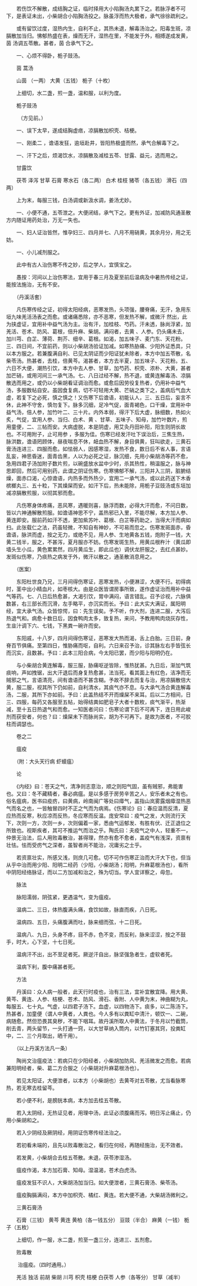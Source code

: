 <!-- { "loadSidebar": true } -->
　　若伤饮不解散，成结胸之证，临时择用大小陷胸汤丸累下之。若脉浮者不可下，是表证未出，小柴胡合小陷胸汤投之。脉虽浮而热大极者，承气徐徐疏利之。

　　或有留饮过度，湿热内生，自利不止，其热未退，解毒汤治之。阳毒生斑，凉膈散加当归。怫郁热盛在表，燥而无汗，湿热在里，不能发于外，相搏遂成发黄，茵 汤调五苓散。甚者，茵 合承气下之。

　　一、心烦不得卧，栀子豉汤。

　　茵 蒿汤

　　山茵 （一两） 大黄（五钱） 栀子（十枚）

　　上细切，水二盏，煎一盏，温和服，以利为度。

　　栀子豉汤

　　 （方见前。）

　　一、误下太早，遂成结胸虚痞，凉膈散加枳壳、桔梗。

　　一、刚柔二 ，谵语发狂，逾垣赴井，皆阳热极盛而然，承气合解毒下之。

　　一、汗下之后，烦渴饮水，凉膈散及减桂五苓、甘露、益元，选而用之。

　　甘露饮

　　茯苓 泽泻 甘草 石膏 寒水石（各二两） 白术 桂枝 猪苓（各五钱） 滑石（四两）

　　上为末，每服三钱，白汤调或新汲水调，姜汤尤妙。

　　一、小便不通，五苓泄之。大便闭结，承气下之。更有外证，加减防风通圣散方内随证用药处治，万无一失也。

　　一、妇人证治皆然，惟孕妇三、四月并七、八月不用硝黄，其余月分，用之无妨。

　　一、小儿减剂服之。

　　此中有古人治伤寒不传之妙，后之学人，宜慎宝之。

　　愚按：河间以上治伤寒法，宜用于春三月及夏至前后温病及中暑热传经之证，能按法施治，无有不安。

　　（丹溪活套）

　　凡伤寒传经之证，初得太阳经病，恶寒发热，头项强，腰脊痛，无汗，急用东垣九味羌活汤表之而愈。或诸痛悉除，亦不恶寒，但发热不解，或微汗 然出，此为挟虚证，宜用补中益气汤为主。治有汗，加桂枝、芍药。汗未透，脉尚浮紧，加羌活、苍术、防风、葛根，倍升麻、柴胡。满闷者，去黄 、人参。仍头痛未去，加川芎、白芷、薄荷、荆芥、细辛、葛根。如渴，加五味子、麦门东、天花粉。三、四日间，不宜前药，则以小柴胡汤验证加减。如寒热胁痛、少阳外证悉具，只以本方服之。若兼腹满自利、已见太阴证而少阳证犹未除者，本方中加五苓散，名柴苓汤。热甚者，去桂，倍黄芩。渴甚者，本方去半夏，加五味子、天花粉。五、六日不大便，潮热引饮，本方中去人参、甘草，加芍药、枳壳、浓朴、大黄，甚者加芒硝，或用河间三一承气汤。七、八日过经不解，热不退，或黄连解毒汤、凉膈散选而用之，或仍以小柴胡看证调治而愈。或愈后因劳役复热者，仍用补中益气汤，多服数帖自安。虽因食复病，切不可轻用大黄、芒硝之类下之，盖病后气血大虚，若复下之必死，慎之慎之！又伤寒下后谵语，初能认人，三、五日后，妄言不休，此神不守舍，慎勿复下。脉多沉细，足冷气促，面青褐色，口干燥，宜用补中益气汤，倍人参，加竹叶二、三十片。内外本弱，得汗下后大虚，脉细数，热如火炙，气促，宜用人参、当归、白术、黄 、甘草、五味子、知母，加竹叶数片，煎用童便，二、三帖而安。大病虚脱，本是阴虚，用艾灸丹田补阳，阳生则阴长故也。不可用附子，止可用参 ，多服为佳。伤寒已经发汗吐下误治后，三焦生热，脉洪数，谵语罔顾体，昼夜喘息不休，衄血热不解，身目俱黄，狂叫欲走，三黄石膏汤连进三、四服而愈。如怯弱人，因感寒湿，发热不食，数日后不省人事，言语乱妄，神思昏迷，面青齿黑，人以为必死之证，脉沉细，先用小柴胡汤等药不愈，急用四君子汤加附子数片煎，以碗盛放水盆中少时，杀其热性，稍温服之，脉与神思即回，然后可用别药，此谓之阴证伤寒。伤寒怫郁不解，三阳并入三阴，脏腑结燥，面赤口渴，心惊谵语，内热多而外热少，宜用二一承气汤，或以此药送下木香槟榔丸三、五十粒，下其燥屎而安。如汗下后，热未能除，用栀子豆豉汤或东垣加减凉膈散煎服，以彻其邪而愈。

　　凡伤寒身体疼痛，恶风寒，遇暖则喜，脉浮而数，必得大汗而愈，不问日数，皆以六神通解散煎服。如谵语神思不宁，盖热邪已入里，不能尽解，本方加人参、黄连即安。服前药如汗不透，更加紫苏叶、葛根、白芷等药助之，当得大汗而病如扫。此张载仁之法，药虽轻微，不知自有神妙，不可易而忽之。伤寒发斑面赤，昏 谵语，脉洪而虚，按之无力，或绝不见，用人参、生地黄各五钱，炮附子一钱，大黄二钱半，服之，不甚泻，夏月服亦不妨。伤寒发斑生热，用黄瓜根杵汁（黄瓜即墙头生小瓜，黄色累累然，四月黄瓜生，即此瓜也）调伏龙肝服之，去红点甚妙。发斑似伤寒，乃痰热之病发于外，微汗以散之，通圣散消息用之。

　　（医案）

　　东阳杜世良乃兄，三月间得伤寒证，恶寒发热，小便淋涩，大便不行。初得病时，茎中出小精血片，如枣核大。由是众医皆谓房事所致，遂作虚证治而用补中益气等药。七、八日后热愈甚，大渴引饮，胃中满闷，语言错乱。召予诊视，六脉俱数甚，右三部长而沉滑，左手略平，亦沉实而长。予曰：此大实大满证，属阳明经，宜大承气汤。众皆惊愕，曰：先生误矣。予不听，作大剂，连进二服，大泻后热退气和。病愈十数日后，因食鸭肉太多，致复热，来问，予教用鸭肉烧灰存性，生韭汁调下六、七钱，下黑粪一碗许而安。

　　东阳戚，十八岁，四月间得伤寒证，恶寒发大热而渴，舌上白胎。三日前，身脊百节俱痛。至第四日，惟胁痛而呕，自利。六日来召予治，诊其脉左右手皆弦长而沉实，且数甚。予曰：此本三阳合病，今太阳已罢，而少阳与阳明仍在。

　　与小柴胡合黄连解毒，服三服，胁痛呕逆皆除，惟热犹甚。九日后，渐加气筑痰响，声如拽锯，出大汗退后而身复热愈甚，法当死。看其面上有红色，洁净而无贼邪之气，言语清亮，间有谵语而不甚含糊。予故不辞去而复与治，用凉膈散倍大黄，服二服，视其所下仍如前，自利清水，其痰气亦不息。与大承气汤合黄连解毒汤，二服，其所下亦如前。予曰：此盖热结不开而燥屎不来耳。后以二方相间，日三、四服，每药又各服至五帖，始得结粪如肥皂子大者十数枚，痰气渐平，热渐减，至十五日热退气和而愈。一知医者问曰：伤寒论谓下后不可再下，连日用此峻剂而获安者，何也？曰：燥屎未下而脉尚实，胡为不可再下。是故为医者，不可胶柱而调瑟也。

　　卷之二

　　瘟疫

　　（附：大头天行病 虾蟆瘟）

　　论

　　《内经》曰：苍天之气，清净则志意治，顺之则阳气固，虽有贼邪，弗能害也。又曰：冬不藏精者，春必病瘟。是以多感于房劳辛苦之人，安乐者未之有也。俗名瘟病，医书曰疫疠，曰黄病，岭南闽广等处曰瘴气，盖指山岚雾露烟瘴湿热恶气而名之也，一皆触冒四时不正之气而为病焉。《伤寒论》曰：春应温而反清，夏应热而反寒，秋应凉而反热，冬应寒而反温。庞安常曰：疫气之发，大则流行天下，次则一方，次则一乡，次则偏着一家，悉由气运郁发、有胜有伏、迁正退位之所致也。视斯疾者，其可不推运气而治之乎。陶氏曰：夫疫气之中人，轻重不一，仲景无治法，后人用败毒散治，甚得理，然亦有愈不愈者，盖疫气有浅深，资禀有壮怯。怯而受疠气之深者，虽智者尚不能治，况庸劣之士乎。

　　若资禀壮实，所感又浅，则庶几可愈。切不可作伤寒正治而大汗大下也，但当从乎中治而用少阳、阳明二经药（少阳，小柴胡汤；阳明，升麻葛根汤也），看所中阴阳经络脉证，而以二方加减和治之，殊为切当。学人宜详察之，毋忽。

　　脉法

　　脉阳濡弱，阴弦紧，更遇温气，变为瘟疫。

　　温病二、三日，体热腹满头痛，食饮如故，脉直而疾，八日死。

　　温病四、五日，头痛腹满而吐，脉来细而弦，十二日死。

　　温病八、九日，头身不疼，目不赤，色不变，而反利，脉来涩涩，按之不鼓手，时大，心下坚，十七日死。

　　温病汗不出，出不至足者死。厥逆汗自出，脉坚强急者生，虚软者死。

　　温病下利，腹中痛甚者死。

　　方法

　　丹溪曰：众人病一般者，此天行时疫也，治有三法，宜补宜散宜降。用大黄、黄芩、黄连、人参、桔梗、苍术、防风、滑石、香附、人中黄为末，神曲糊为丸，每服五、七十丸。气虚，以四君子汤下。血虚，以四物汤下。痰多，以二陈汤下。热甚者，加童便（谓人中黄者，人粪也。今人多有以粪缸中清汁，顿饮一、二碗，病随愈。然但恐畏其臭秽，不能下咽耳。故丹溪所取人中黄法，于冬月以竹截筒，削去青，两头留节，一头打通一窍，以大甘草纳入筒内，以竹钉塞其窍，投粪缸中，二、三个月取出，晒干用）。

　　（以上丹溪方法凡一条）

　　陶尚文治瘟疫法：若病只在少阳经者，小柴胡加防风、羌活微发之而愈。若病兼阳明经者，柴、葛二方合服之（小柴胡对升麻葛根汤也）。

　　若见太阳证，大便泄者，以本方（小柴胡也）去黄芩对五苓散，尤当看脉寒热，若无寒去桂留芩。

　　若小便不利，是膀胱本病，本方加去桂五苓散。

　　若入太阴经，无热证见者，用理中汤，此证必须腹痛而泻。明日泻止痛止，仍用小柴胡和之。

　　若入少阴经及厥阴经，用阴证伤寒传经法治之。

　　若初看未端的，且先以败毒散治之，看归在何经，再随经施治，无不效者。

　　若发黄，小柴胡合去桂五苓散。未退，茯苓渗湿汤。

　　瘟疫作渴，本方加石膏、知母。湿温渴，苍术白虎汤。

　　瘟疫发狂不识人，大柴胡汤加当归。如大便泄者，三黄石膏汤、柴苓汤。

　　瘟疫胸膈满闷，本方中加枳壳、橘红、黄连。若大便不通，大柴胡汤微利之。

　　三黄石膏汤

　　石膏（三钱） 黄芩 黄连 黄柏（各一钱五分） 豆豉（半合） 麻黄（一钱） 栀子（五枚）

　　上细切，作一服，水二盏，煎至一盏三分，连进三、五剂愈。

　　败毒散

　　 治瘟疫。（四时通用。）

　　羌活 独活 前胡 柴胡 川芎 枳壳 桔梗 白茯苓 人参（各等分） 甘草（减半）

